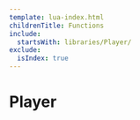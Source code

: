 ```yaml
---
template: lua-index.html
childrenTitle: Functions
include:
  startsWith: libraries/Player/
exclude:
  isIndex: true
---
```


# Player

